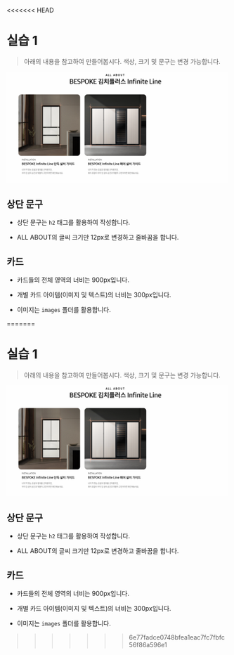 <<<<<<< HEAD
# 실습 1

> 아래의 내용을 참고하여 만들어봅시다. 색상, 크기 및 문구는 변경 가능합니다.

![이미지](./README.PNG)

## 상단 문구

* 상단 문구는 `h2` 태그를 활용하여 작성합니다.

* ALL ABOUT의 글씨 크기만 12px로 변경하고 줄바꿈을 합니다.

## 카드

* 카드들의 전체 영역의 너비는 900px입니다.

* 개별 카드 아이템(이미지 및 텍스트)의 너비는 300px입니다.

* 이미지는 `images` 폴더를 활용합니다. 


=======
# 실습 1

> 아래의 내용을 참고하여 만들어봅시다. 색상, 크기 및 문구는 변경 가능합니다.

![이미지](./README.PNG)

## 상단 문구

* 상단 문구는 `h2` 태그를 활용하여 작성합니다.

* ALL ABOUT의 글씨 크기만 12px로 변경하고 줄바꿈을 합니다.

## 카드

* 카드들의 전체 영역의 너비는 900px입니다.

* 개별 카드 아이템(이미지 및 텍스트)의 너비는 300px입니다.

* 이미지는 `images` 폴더를 활용합니다. 


>>>>>>> 6e77fadce0748bfea1eac7fc7fbfc56f86a596e1

